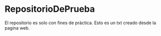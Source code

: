 # RepositorioDePrueba
El repositorio es solo con fines de práctica.
Esto es un txt creado desde la pagina web.
